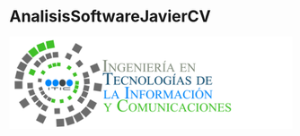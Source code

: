 # AnalisisSoftwareJavierCV
![](https://github.com/JavierChavez/AnalisisSoftwareJavierCV/blob/main/TECNOLOGIAS-DE-LA-INFORMACION-Y-COMUNICACIONES_HEADING1-2048x672.png?raw=true)
